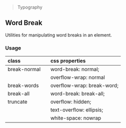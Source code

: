> Typography

## Word Break

Utilities for manipulating word breaks in an element.

### Usage

| class |   | css properties |
|:--|:--|:--|
| break-normal |  | word-break: normal; |
|  |  | overflow-wrap: normal |
| break-words |  | overflow-wrap: break-word; |
| break-all |  | word-break: break-all; 
| truncate |  | overflow: hidden; |
|  |  | text-overflow: ellipsis; |
|  |  | white-space: nowrap |
